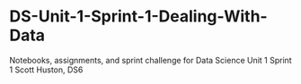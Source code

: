 # DS-Unit-1-Sprint-1-Dealing-With-Data
Notebooks, assignments, and sprint challenge for Data Science Unit 1 Sprint 1
Scott Huston, DS6
